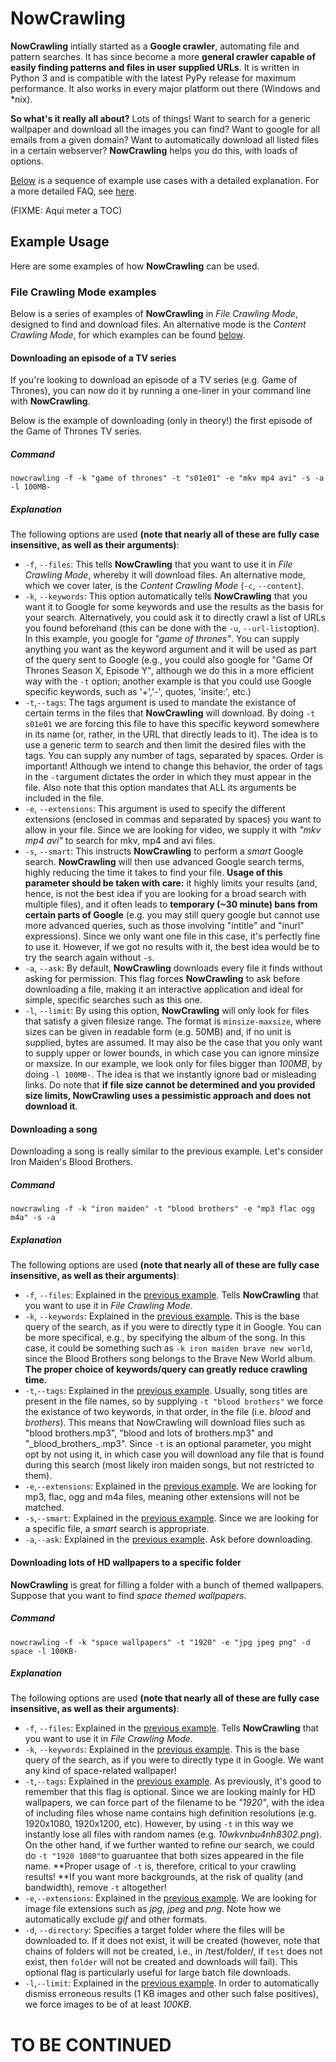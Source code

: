 # NowCrawling
**NowCrawling** intially started as a **Google crawler**, automating file and pattern searches. It has since become a more **general crawler capable of easily finding patterns and files in user supplied URLs**. It is written in Python 3 and is compatible with the latest PyPy release for maximum performance. It also works in every major platform out there (Windows and *nix).

**So what's it really all about?** Lots of things! Want to search for a generic wallpaper and download all the images you can find? Want to google for all emails from a given domain? Want to automatically download all listed files in a certain webserver? **NowCrawling** helps you do this, with loads of options.

[Below](FIXME) is a sequence of example use cases with a detailed explanation. For a more detailed FAQ, see [here](FIXME).

(FIXME: Aqui meter a TOC)

## Example Usage
Here are some examples of how **NowCrawling** can be used.

### File Crawling Mode examples
Below is a series of examples of **NowCrawling** in *File Crawling Mode*, designed to find and download files. An alternative mode is the *Content Crawling Mode*, for which examples can be found [below](FIXME).
#### Downloading an episode of a TV series
If you're looking to download an episode of a TV series (e.g. Game of Thrones), you can now do it by running a one-liner in your command line with **NowCrawling**.

Below is the example of downloading (only in theory!) the first episode of the Game of Thrones TV series.

##### Command

    nowcrawling -f -k "game of thrones" -t "s01e01" -e "mkv mp4 avi" -s -a -l 100MB-

##### Explanation

The following options are used **(note that nearly all of these are fully case insensitive, as well as their arguments)**:
* `-f`, `--files`: This tells **NowCrawling** that you want to use it in *File Crawling Mode*, whereby it will download files. An alternative mode, which we cover later, is the *Content Crawling Mode* (`-c`, `--content`).
* `-k`, `--keywords`: This option automatically tells **NowCrawling** that you want it to Google for some keywords and use the results as the basis for your search. Alternatively, you could ask it to directly crawl a list of URLs you found beforehand (this can be done with the `-u`, `--url-list`option). In this example, you google for *"game of thrones"*. You can supply anything you want as the keyword argument and it will be used as part of the query sent to Google (e.g., you could also google for "Game Of Thrones Season X, Episode Y", although we do this in a more efficient way with the `-t` option; another example is that you could use Google specific keywords, such as '+','-', quotes, 'insite:', etc.)
* `-t`,`--tags`: The tags argument is used to mandate the existance of certain terms in the files that **NowCrawling** will download. By doing `-t s01e01` we are forcing this file to have this specific keyword somewhere in its name (or, rather, in the URL that directly leads to it). The idea is to use a generic term to search and then limit the desired files with the tags. You can supply any number of tags, separated by spaces. Order is important! Although we intend to change this behavior, the order of tags in the `-t`argument dictates the order in which they must appear in the file. Also note that this option mandates that ALL its arguments be included in the file.
* `-e`, `--extensions`: This argument is used to specify the different extensions (enclosed in commas and separated by spaces) you want to allow in your file. Since we are looking for video, we supply it with *"mkv mp4 avi"* to search for mkv, mp4 and avi files.
* `-s`, `--smart`: This instructs **NowCrawling** to perform a *smart* Google search. **NowCrawling** will then use advanced Google search terms, highly reducing the time it takes to find your file. **Usage of this parameter should be taken with care:** it highly limits your results (and, hence, is not the best idea if you are looking for a broad search with multiple files), and it often leads to **temporary (~30 minute) bans from certain parts of Google** (e.g. you may still query google but cannot use more advanced queries, such as those involving "intitle" and "inurl" expressions). Since we only want one file in this case, it's perfectly fine to use it. However, if we got no results with it, the best idea would be to try the search again without `-s`.
* `-a`, `--ask`: By default, **NowCrawling** downloads every file it finds without asking for permission. This flag forces **NowCrawling** to ask before downloading a file, making it an interactive application and ideal for simple, specific searches such as this one.
* `-l`, `--limit`: By using this option, **NowCrawling** will only look for files that satisfy a given filesize range. The format is `minsize-maxsize`, where sizes can be given in readable form (e.g. 50MB) and, if no unit is supplied, bytes are assumed. It may also be the case that you only want to supply upper or lower bounds, in which case you can ignore minsize or maxsize. In our example, we look only for files bigger than *100MB*, by doing `-l 100MB-`. The idea is that we instantly ignore bad or misleading links. Do note that **if file size cannot be determined and you provided size limits, NowCrawling uses a pessimistic approach and does not download it**.

#### Downloading a song
Downloading a song is really similar to the previous example. Let's consider Iron Maiden's Blood Brothers.
##### Command

    nowcrawling -f -k "iron maiden" -t "blood brothers" -e "mp3 flac ogg m4a" -s -a

##### Explanation
The following options are used **(note that nearly all of these are fully case insensitive, as well as their arguments)**:
* `-f`, `--files`: Explained in the [previous example](FIXME). Tells **NowCrawling** that you want to use it in *File Crawling Mode*.
* `-k`, `--keywords`: Explained in the [previous example](FIXME). This is the base query of the search, as if you were to directly type it in Google. You can be more specifical, e.g., by specifying the album of the song. In this case, it could be something such as `-k iron maiden brave new world`, since the Blood Brothers song belongs to the Brave New World album. **The proper choice of keywords/query can greatly reduce crawling time.**
* `-t`,`--tags`: Explained in the [previous example](FIXME). Usually, song titles are present in the file names, so by supplying `-t "blood brothers"` we force the existance of two keywords, in that order, in the file (i.e. *blood* and *brothers*). This means that NowCrawling will download files such as "blood brothers.mp3", "blood and lots of brothers.mp3" and "\_blood_brothers_.mp3". Since `-t` is an optional parameter, you might opt by not using it, in which case you will download any file that is found during this search (most likely iron maiden songs, but not restricted to them).
* `-e`,`--extensions`: Explained in the [previous example](FIXME). We are looking for mp3, flac, ogg and m4a files, meaning other extensions will not be matched.
* `-s`,`--smart`: Explained in the [previous example](FIXME). Since we are looking for a specific file, a *smart* search is appropriate.
* `-a`,`--ask`: Explained in the [previous example](FIXME). Ask before downloading.

#### Downloading lots of HD wallpapers to a specific folder
**NowCrawling** is great for filling a folder with a bunch of themed wallpapers. Suppose that you want to find *space themed wallpapers*.
##### Command

    nowcrawling -f -k "space wallpapers" -t "1920" -e "jpg jpeg png" -d space -l 100KB-
    
##### Explanation
The following options are used **(note that nearly all of these are fully case insensitive, as well as their arguments)**:
* `-f`, `--files`: Explained in the [previous example](FIXME). Tells **NowCrawling** that you want to use it in *File Crawling Mode*.
* `-k`, `--keywords`: Explained in the [previous example](FIXME). This is the base query of the search, as if you were to directly type it in Google. We want any kind of space-related wallpaper!
* `-t`,`--tags`: Explained in the [previous example](FIXME). As previously, it's good to remember that this flag is optional. Since we are looking mainly for HD wallpapers, we can force part of the filename to be *"1920"*, with the idea of including files whose name contains high definition resolutions (e.g. 1920x1080, 1920x1200, etc). However, by using `-t` in this way we instantly lose all files with random names (e.g. *10wkvnbu4nh8302.png*). On the other hand, if we further wanted to refine our search, we could do `-t "1920 1080"`to guaruantee that both sizes appeared in the file name. **Proper usage of `-t` is, therefore, critical to your crawling results! **If you want more backgrounds, at the risk of quality (and bandwidth), remove `-t` altogether!
* `-e`,`--extensions`: Explained in the [previous example](FIXME). We are looking for image file extensions such as *jpg*, *jpeg* and *png*. Note how we automatically exclude *gif* and other formats.
* `-d`, `--directory`: Specifies a target folder where the files will be downloaded to. If it does not exist, it will be created (however, note that chains of folders will not be created, i.e., in /test/folder/, if `test` does not exist, then `folder` will not be created and downloads will fail). This optional flag is particularly useful for large batch file downloads.
* `-l`,`--limit`: Explained in the [previous example](FIXME). In order to automatically dismiss erroneous results (1 KB images and other such false positives), we force images to be of at least *100KB*.

# TO BE CONTINUED
